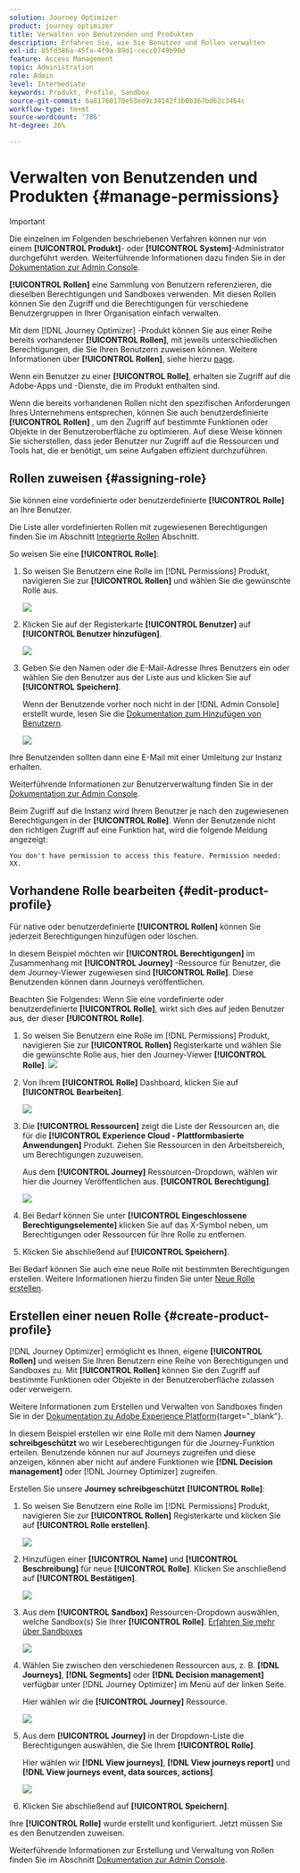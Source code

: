 ```yaml
---
solution: Journey Optimizer
product: journey optimizer
title: Verwalten von Benutzenden und Produkten
description: Erfahren Sie, wie Sie Benutzer und Rollen verwalten
exl-id: 85fd386a-45fa-4f9a-89d1-cecc0749b90d
feature: Access Management
topic: Administration
role: Admin
level: Intermediate
keywords: Produkt, Profile, Sandbox
source-git-commit: 6a81760170e53ed9c34142f3b0b367bd62c3464c
workflow-type: tm+mt
source-wordcount: '786'
ht-degree: 26%

---
```


# Verwalten von Benutzenden und Produkten {#manage-permissions}

>[!IMPORTANT]
>
> Die einzelnen im Folgenden beschriebenen Verfahren können nur von einem **[!UICONTROL Produkt]**- oder **[!UICONTROL System]**-Administrator durchgeführt werden. Weiterführende Informationen dazu finden Sie in der [Dokumentation zur Admin Console](https://helpx.adobe.com/de/enterprise/admin-guide.html/enterprise/using/admin-roles.ug.html).

**[!UICONTROL Rollen]** eine Sammlung von Benutzern referenzieren, die dieselben Berechtigungen und Sandboxes verwenden. Mit diesen Rollen können Sie den Zugriff und die Berechtigungen für verschiedene Benutzergruppen in Ihrer Organisation einfach verwalten.

Mit dem [!DNL Journey Optimizer] -Produkt können Sie aus einer Reihe bereits vorhandener **[!UICONTROL Rollen]**, mit jeweils unterschiedlichen Berechtigungen, die Sie Ihren Benutzern zuweisen können. Weitere Informationen über **[!UICONTROL Rollen]**, siehe hierzu [page](ootb-product-profiles.md).

Wenn ein Benutzer zu einer **[!UICONTROL Rolle]**, erhalten sie Zugriff auf die Adobe-Apps und -Dienste, die im Produkt enthalten sind.

Wenn die bereits vorhandenen Rollen nicht den spezifischen Anforderungen Ihres Unternehmens entsprechen, können Sie auch benutzerdefinierte **[!UICONTROL Rollen]** , um den Zugriff auf bestimmte Funktionen oder Objekte in der Benutzeroberfläche zu optimieren. Auf diese Weise können Sie sicherstellen, dass jeder Benutzer nur Zugriff auf die Ressourcen und Tools hat, die er benötigt, um seine Aufgaben effizient durchzuführen.

## Rollen zuweisen {#assigning-role}

Sie können eine vordefinierte oder benutzerdefinierte **[!UICONTROL Rolle]** an Ihre Benutzer.

Die Liste aller vordefinierten Rollen mit zugewiesenen Berechtigungen finden Sie im Abschnitt [Integrierte Rollen](ootb-product-profiles.md) Abschnitt.

So weisen Sie eine **[!UICONTROL Rolle]**:

1. So weisen Sie Benutzern eine Rolle im [!DNL Permissions] Produkt, navigieren Sie zur **[!UICONTROL Rollen]** und wählen Sie die gewünschte Rolle aus.

   ![](assets/do-not-localize/access_control_2.png)

1. Klicken Sie auf der Registerkarte **[!UICONTROL Benutzer]** auf **[!UICONTROL Benutzer hinzufügen]**.

   ![](assets/do-not-localize/access_control_3.png)

1. Geben Sie den Namen oder die E-Mail-Adresse Ihres Benutzers ein oder wählen Sie den Benutzer aus der Liste aus und klicken Sie auf **[!UICONTROL Speichern]**.

   Wenn der Benutzende vorher noch nicht in der [!DNL Admin Console] erstellt wurde, lesen Sie die [Dokumentation zum Hinzufügen von Benutzern](https://helpx.adobe.com/de/enterprise/admin-guide.html/enterprise/using/manage-users-individually.ug.html#add-users).

   ![](assets/do-not-localize/access_control_4.png)

Ihre Benutzenden sollten dann eine E-Mail mit einer Umleitung zur Instanz erhalten.

Weiterführende Informationen zur Benutzerverwaltung finden Sie in der [Dokumentation zur Admin Console](https://helpx.adobe.com/de/enterprise/admin-guide.html/enterprise/using/manage-users-individually.ug.html).

Beim Zugriff auf die Instanz wird Ihrem Benutzer je nach den zugewiesenen Berechtigungen in der **[!UICONTROL Rolle]**. Wenn der Benutzende nicht den richtigen Zugriff auf eine Funktion hat, wird die folgende Meldung angezeigt:

`You don't have permission to access this feature. Permission needed: XX.`

## Vorhandene Rolle bearbeiten {#edit-product-profile}

Für native oder benutzerdefinierte **[!UICONTROL Rollen]** können Sie jederzeit Berechtigungen hinzufügen oder löschen.

In diesem Beispiel möchten wir **[!UICONTROL Berechtigungen]** im Zusammenhang mit **[!UICONTROL Journey]** -Ressource für Benutzer, die dem Journey-Viewer zugewiesen sind **[!UICONTROL Rolle]**. Diese Benutzenden können dann Journeys veröffentlichen.

Beachten Sie Folgendes: Wenn Sie eine vordefinierte oder benutzerdefinierte **[!UICONTROL Rolle]**, wirkt sich dies auf jeden Benutzer aus, der dieser **[!UICONTROL Rolle]**.

1. So weisen Sie Benutzern eine Rolle im [!DNL Permissions] Produkt, navigieren Sie zur **[!UICONTROL Rollen]** Registerkarte und wählen Sie die gewünschte Rolle aus, hier den Journey-Viewer **[!UICONTROL Rolle]**.
   ![](assets/do-not-localize/access_control_5.png)

1. Von Ihrem **[!UICONTROL Rolle]** Dashboard, klicken Sie auf **[!UICONTROL Bearbeiten]**.

   ![](assets/do-not-localize/access_control_6.png)

1. Die **[!UICONTROL Ressourcen]** zeigt die Liste der Ressourcen an, die für die **[!UICONTROL Experience Cloud - Plattformbasierte Anwendungen]** Produkt. Ziehen Sie Ressourcen in den Arbeitsbereich, um Berechtigungen zuzuweisen.

   Aus dem **[!UICONTROL Journey]** Ressourcen-Dropdown, wählen wir hier die Journey Veröffentlichen aus. **[!UICONTROL Berechtigung]**.

   ![](assets/do-not-localize/access_control_14.png)

1. Bei Bedarf können Sie unter **[!UICONTROL Eingeschlossene Berechtigungselemente]** klicken Sie auf das X-Symbol neben, um Berechtigungen oder Ressourcen für Ihre Rolle zu entfernen.

1. Klicken Sie abschließend auf **[!UICONTROL Speichern]**.

Bei Bedarf können Sie auch eine neue Rolle mit bestimmten Berechtigungen erstellen. Weitere Informationen hierzu finden Sie unter [Neue Rolle erstellen](#create-product-profile).

## Erstellen einer neuen Rolle {#create-product-profile}

[!DNL Journey Optimizer] ermöglicht es Ihnen, eigene **[!UICONTROL Rollen]** und weisen Sie Ihren Benutzern eine Reihe von Berechtigungen und Sandboxes zu. Mit **[!UICONTROL Rollen]** können Sie den Zugriff auf bestimmte Funktionen oder Objekte in der Benutzeroberfläche zulassen oder verweigern.

Weitere Informationen zum Erstellen und Verwalten von Sandboxes finden Sie in der [Dokumentation zu Adobe Experience Platform](https://experienceleague.adobe.com/docs/experience-platform/sandbox/ui/user-guide.html?lang=de){target="_blank"}.

In diesem Beispiel erstellen wir eine Rolle mit dem Namen **Journey schreibgeschützt** wo wir Leseberechtigungen für die Journey-Funktion erteilen. Benutzende können nur auf Journeys zugreifen und diese anzeigen, können aber nicht auf andere Funktionen wie **[!DNL  Decision management]** oder [!DNL Journey Optimizer] zugreifen.

Erstellen Sie unsere **Journey schreibgeschützt** **[!UICONTROL Rolle]**:

1. So weisen Sie Benutzern eine Rolle im [!DNL Permissions] Produkt, navigieren Sie zur **[!UICONTROL Rollen]** Registerkarte und klicken Sie auf **[!UICONTROL Rolle erstellen]**.

   ![](assets/do-not-localize/access_control_9.png)

1. Hinzufügen einer **[!UICONTROL Name]** und **[!UICONTROL Beschreibung]** für neue **[!UICONTROL Rolle]**. Klicken Sie anschließend auf **[!UICONTROL Bestätigen]**.

   ![](assets/do-not-localize/access_control_10.png)

1. Aus dem **[!UICONTROL Sandbox]** Ressourcen-Dropdown auswählen, welche Sandbox(s) Sie Ihrer **[!UICONTROL Rolle]**. [Erfahren Sie mehr über Sandboxes](sandboxes.md)

   ![](assets/do-not-localize/access_control_13.png)

1. Wählen Sie zwischen den verschiedenen Ressourcen aus, z. B. **[!DNL Journeys]**, **[!DNL Segments]** oder **[!DNL Decision management]** verfügbar unter [!DNL Journey Optimizer] im Menü auf der linken Seite.

   Hier wählen wir die **[!UICONTROL Journey]** Ressource.

   ![](assets/do-not-localize/access_control_11.png)

1. Aus dem **[!UICONTROL Journey]** in der Dropdown-Liste die Berechtigungen auswählen, die Sie Ihrem **[!UICONTROL Rolle]**.

   Hier wählen wir **[!DNL View journeys]**, **[!DNL View journeys report]**  und **[!DNL View journeys event, data sources, actions]**.

   ![](assets/do-not-localize/access_control_12.png)

1. Klicken Sie abschließend auf **[!UICONTROL Speichern]**.

Ihre **[!UICONTROL Rolle]** wurde erstellt und konfiguriert. Jetzt müssen Sie es den Benutzenden zuweisen.

Weiterführende Informationen zur Erstellung und Verwaltung von Rollen finden Sie im Abschnitt [Dokumentation zur Admin Console](https://experienceleague.adobe.com/docs/experience-platform/access-control/abac/permissions-ui/roles.html?lang=de).
